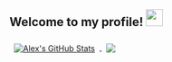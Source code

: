 
## Welcome to my profile! <img src="https://raw.githubusercontent.com/MartinHeinz/MartinHeinz/master/wave.gif" width="30px">

<a href="https://github.com/alexwholland">
  <img align="center" style="margin:0.5rem" src="https://github-readme-stats.vercel.app/api?username=alexwholland&show_icons=true&line_height=27&count_private=true&title_color=ffffff&text_color=c9cacc&icon_color=4AB097&bg_color=1A2B34&hide_border=true" alt="Alex's GitHub Stats" />
</a>

<a href="https://github.com/alexwholland">
  <img align="center" style="margin:0.5rem" src="https://github-readme-stats.vercel.app/api/top-langs/?username=alexwholland&hide=html,css&title_color=ffffff&text_color=c9cacc&icon_color=4AB197&bg_color=1A2B34&layout=compact&hide_border=true" />
</a>
